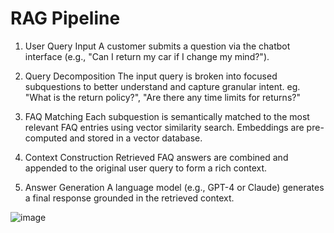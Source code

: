 # RAG Pipeline

1. User Query Input
   A customer submits a question via the chatbot interface (e.g., "Can I return my car if I change my mind?").

2. Query Decomposition
   The input query is broken into focused subquestions to better understand and capture granular intent. eg. "What is the return policy?", "Are there any time limits for returns?"

3. FAQ Matching
   Each subquestion is semantically matched to the most relevant FAQ entries using vector similarity search. Embeddings are pre-computed and stored in a vector database.

4. Context Construction
   Retrieved FAQ answers are combined and appended to the original user query to form a rich context.

5. Answer Generation
   A language model (e.g., GPT-4 or Claude) generates a final response grounded in the retrieved context.

![image](https://github.com/user-attachments/assets/8d3f4d8f-3309-4f75-ae14-6c89e4fdc6b3)
